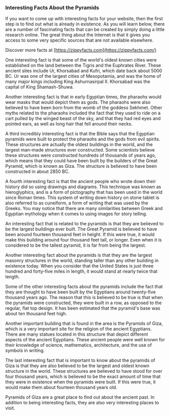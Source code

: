 ### Interesting Facts About the Pyramids

If you want to come up with interesting facts for your website, then the first step is to find out what is already in existence. As you will learn below, there are a number of fascinating facts that can be created by simply doing a little research online. The great thing about the Internet is that it gives you access to some very specific sources that are not available elsewhere.

Discover more facts at [https://zippyfacts.com](https://zippyfacts.com/)

One interesting fact is that some of the world's oldest known cities were established on the land between the Tigris and the Euphrates River. These ancient sites include Ur, Khorsabad and Kufri, which date back about 5000 BC. Ur was one of the largest cities of Mesopotamia, and was the home of many major kings including King Ashurnasirpal II. Khorsabad was the capital of King Shamash-Shuwa.

Another interesting fact is that in early Egyptian times, the pharaohs would wear masks that would depict them as gods. The pharaohs were also believed to have been born from the womb of the goddess Sekhmet. Other myths related to the pharaohs included the fact that they used to ride on a cart pulled by the winged beast of the sky, and that they had red eyes and pointed ears, as well as long hair that fell around their necks.

A third incredibly interesting fact is that the Bible says that the Egyptian pyramids were built to protect the pharaohs and the gods from evil spirits. These structures are actually the oldest buildings in the world, and the largest man-made structures ever constructed. Some scientists believe these structures were constructed hundreds of thousands of years ago, which means that they could have been built by the builders of the Great Pyramid, which is known as Giza. The structure is believed to have been constructed in about 2850 BC.

A fourth interesting fact is that the ancient people who wrote down their history did so using drawings and diagrams. This technique was known as hieroglyphics, and is a form of pictography that has been used in the world since Roman times. This system of writing down history on stone tablet is also referred to as cuneiform, a form of writing that was used by the Greeks. You may notice that there are many similarities between Greek and Egyptian mythology when it comes to using images for story telling.

An interesting fact that is related to the pyramids is that they are believed to be the largest buildings ever built. The Great Pyramid is believed to have been around fourteen thousand feet in height. If this were true, it would make this building around four thousand feet tall, or longer. Even when it is considered to be the tallest pyramid, it is far from being the largest.

Another interesting fact about the pyramids is that they are the largest masonry structures in the world, standing taller than any other building in existence today. When you consider that the United States is just three hundred and forty-five miles in length, it would stand at nearly twice that length.

Some of the other interesting facts about the pyramids include the fact that they are thought to have been built by the Egyptians around twenty-five thousand years ago. The reason that this is believed to be true is that when the pyramids were constructed, they were built in a row, as opposed to the regular, flat top design. It has been estimated that the pyramid's base was about ten thousand feet high.

Another important building that is found in the area is the Pyramids of Giza, which is a very important site for the religion of the ancient Egyptians. There are many statues located in this structure that depict different aspects of the ancient Egyptians. These ancient people were well known for their knowledge of science, mathematics, architecture, and the use of symbols in writing.

The last interesting fact that is important to know about the pyramids of Giza is that they are also believed to be the largest and oldest known structure in the world. These structures are believed to have stood for over four thousand years, which is believed to be the exact amount of time that they were in existence when the pyramids were built. If this were true, it would make them about fourteen thousand years old.

Pyramids of Giza are a great place to find out about the ancient past. In addition to being interesting facts, they are also very interesting places to visit.
